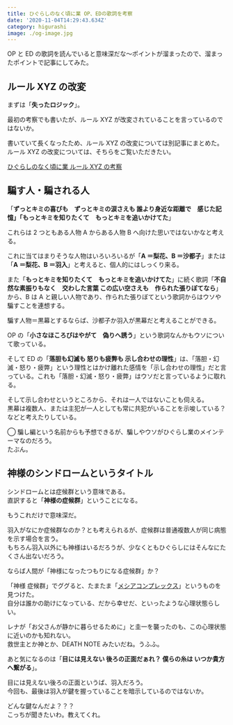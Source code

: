 ```yaml
---
title: ひぐらしのなく頃に業 OP、EDの歌詞を考察
date: '2020-11-04T14:29:43.634Z'
category: higurashi
image: ./og-image.jpg
---
```


OP と ED の歌詞を読んでいると意味深だな〜ポイントが溜まったので、溜まったポイントで記事にしてみた。

## ルール XYZ の改変

まずは「**失ったロジック**」。

最初の考察でも書いたが、ルール XYZ が改変されていることを言っているのではないか。

書いていて長くなったため、ルール XYZ の改変については別記事にまとめた。  
ルール XYZ の改変については、そちらをご覧いただきたい。

[ひぐらしのなく頃に業 ルール XYZ の考察](../higurashi-gou-rules-xyz-consideration-1/)

## 騙す人・騙される人

「**ずっとキミの喜びも　ずっとキミの涙さえも 誰より身近な距離で　感じた記憶」「もっとキミを知りたくて　もっとキミを追いかけてた**」

これらは 2 つともある人物 A からある人物 B へ向けた思いではないかなと考える。

これに当てはまりそうな人物はいろいろいるが「**A ＝梨花、B ＝沙都子**」または「**A ＝梨花、B ＝羽入**」と考えると、個人的にはしっくり来る。

また「**もっとキミを知りたくて　もっとキミを追いかけてた**」に続く歌詞「**不自然な素振りもなく　交わした言葉 この広い空さえも　作られた張りぼてなら**」から、B は A と親しい人物であり、作られた張りぼてという歌詞からはウソや騙すことを連想する。

騙す人物＝黒幕とするならば、沙都子か羽入が黒幕だと考えることができる。

OP の「**小さなほころびはやがて　偽りへ誘う**」という歌詞なんかもウソについて歌っている。

そして ED の「**落胆も幻滅も 怒りも疲弊も 示し合わせの理性**」は、「落胆・幻滅・怒り・疲弊」という理性とはかけ離れた感情を「示し合わせの理性」だと言っている。これも「落胆・幻滅・怒り・疲弊」はウソだと言っているように取れる。

そして示し合わせというところから、それは一人ではないことも伺える。  
黒幕は複数人、または主犯が一人としても常に共犯がいることを示唆している？などと考えたりしている。

◯ 騙し編という名前からも予想できるが、騙しやウソがひぐらし業のメインテーマなのだろう。  
たぶん。

## 神様のシンドロームというタイトル

シンドロームとは症候群という意味である。  
直訳すると「**神様の症候群**」ということになる。

もうこれだけで意味深だ。

羽入がなにか症候群なのか？とも考えられるが、症候群は普通複数人が同じ病態を示す場合を言う。  
もちろん羽入以外にも神様はいるだろうが、少なくともひぐらしにはそんなにたくさん出ないだろう。

ならば人間が「神様になったつもりになる症候群」か？

「神様 症候群」でググると、たまたま「[メシアコンプレックス](https://ja.m.wikipedia.org/wiki/%E3%83%A1%E3%82%B5%E3%82%A4%E3%82%A2%E3%82%B3%E3%83%B3%E3%83%97%E3%83%AC%E3%83%83%E3%82%AF%E3%82%B9)」というものを見つけた。  
自分は誰かの助けになっている、だから幸せだ、といったような心理状態らしい。

レナが「お父さんが静かに暮らせるために」と圭一を襲ったのも、この心理状態に近いのかも知れない。  
救世主とか神とか、DEATH NOTE みたいだね。うふふ。

あと気になるのは「**目には見えない 後ろの正面だぁれ？ 僕らの糸は いつか貴方へ繋がる**」。

目には見えない後ろの正面というば、羽入だろう。  
今回も、最後は羽入が鍵を握っていることを暗示しているのではないか。

どんな鍵なんだよ？？？  
こっちが聞きたいわ。教えてくれ。
